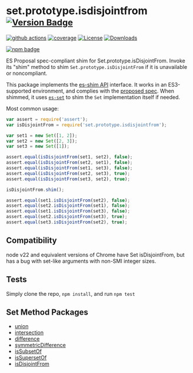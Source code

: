 # set.prototype.isdisjointfrom <sup>[![Version Badge][npm-version-svg]][package-url]</sup>

[![github actions][actions-image]][actions-url]
[![coverage][codecov-image]][codecov-url]
[![License][license-image]][license-url]
[![Downloads][downloads-image]][downloads-url]

[![npm badge][npm-badge-png]][package-url]

ES Proposal spec-compliant shim for Set.prototype.isDisjointFrom. Invoke its "shim" method to shim `Set.prototype.isDisjointFrom` if it is unavailable or noncompliant.

This package implements the [es-shim API](https://github.com/es-shims/api) interface. It works in an ES3-supported environment, and complies with the [proposed spec](https://github.com/tc39/proposal-set-methods). When shimmed, it uses [`es-set`](https://npmjs.com/es-set) to shim the `Set` implementation itself if needed.

Most common usage:
```js
var assert = require('assert');
var isDisjointFrom = require('set.prototype.isdisjointfrom');

var set1 = new Set([1, 2]);
var set2 = new Set([2, 3]);
var set3 = new Set([1]);

assert.equal(isDisjointFrom(set1, set2), false);
assert.equal(isDisjointFrom(set2, set1), false);
assert.equal(isDisjointFrom(set1, set3), false);
assert.equal(isDisjointFrom(set2, set3), true);
assert.equal(isDisjointFrom(set3, set2), true);

isDisjointFrom.shim();

assert.equal(set1.isDisjointFrom(set2), false);
assert.equal(set2.isDisjointFrom(set1), false);
assert.equal(set1.isDisjointFrom(set3), false);
assert.equal(set2.isDisjointFrom(set3), true);
assert.equal(set3.isDisjointFrom(set2), true);
```

## Compatibility
node v22 and equivalent versions of Chrome have Set isDisjointFrom, but has a bug with set-like arguments with non-SMI integer sizes.

## Tests
Simply clone the repo, `npm install`, and run `npm test`

## Set Method Packages
 - [union](https://npmjs.com/set.prototype.union)
 - [intersection](https://npmjs.com/set.prototype.intersection)
 - [difference](https://npmjs.com/set.prototype.difference)
 - [symmetricDifference](https://npmjs.com/set.prototype.symmetricdifference)
 - [isSubsetOf](https://npmjs.com/set.prototype.issubsetof)
 - [isSupersetOf](https://npmjs.com/set.prototype.issupersetof)
 - [isDisjointFrom](https://npmjs.com/set.prototype.isdisjointfrom)

[package-url]: https://npmjs.com/package/set.prototype.isdisjointfrom
[npm-version-svg]: http://versionbadg.es/es-shims/Set.prototype.isDisjointFrom.svg
[deps-svg]: https://david-dm.org/es-shims/Set.prototype.isDisjointFrom.svg
[deps-url]: https://david-dm.org/es-shims/Set.prototype.isDisjointFrom
[dev-deps-svg]: https://david-dm.org/es-shims/Set.prototype.isDisjointFrom/dev-status.svg
[dev-deps-url]: https://david-dm.org/es-shims/Set.prototype.isDisjointFrom#info=devDependencies
[testling-svg]: https://ci.testling.com/es-shims/Set.prototype.isDisjointFrom.png
[testling-url]: https://ci.testling.com/es-shims/Set.prototype.isDisjointFrom
[npm-badge-png]: https://nodei.co/npm/set.prototype.isdisjointfrom.png?downloads=true&stars=true
[license-image]: http://img.shields.io/npm/l/set.prototype.isdisjointfrom.svg
[license-url]: LICENSE
[downloads-image]: http://img.shields.io/npm/dm/set.prototype.isdisjointfrom.svg
[downloads-url]: http://npm-stat.com/charts.html?package=set.prototype.isdisjointfrom
[codecov-image]: https://codecov.io/gh/es-shims/Set.prototype.isDisjointFrom/branch/main/graphs/badge.svg
[codecov-url]: https://app.codecov.io/gh/es-shims/Set.prototype.isDisjointFrom/
[actions-image]: https://img.shields.io/endpoint?url=https://github-actions-badge-u3jn4tfpocch.runkit.sh/es-shims/Set.prototype.isDisjointFrom
[actions-url]: https://github.com/es-shims/Set.prototype.isDisjointFrom/actions
